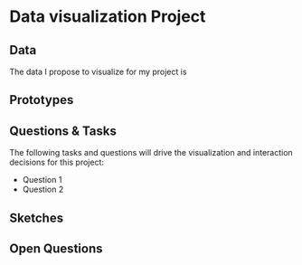 # Data visualization Project

## Data

The data I propose to visualize for my project is 


## Prototypes


## Questions & Tasks

The following tasks and questions will drive the visualization and interaction decisions for this project:
* Question 1
* Question 2


## Sketches

## Open Questions

